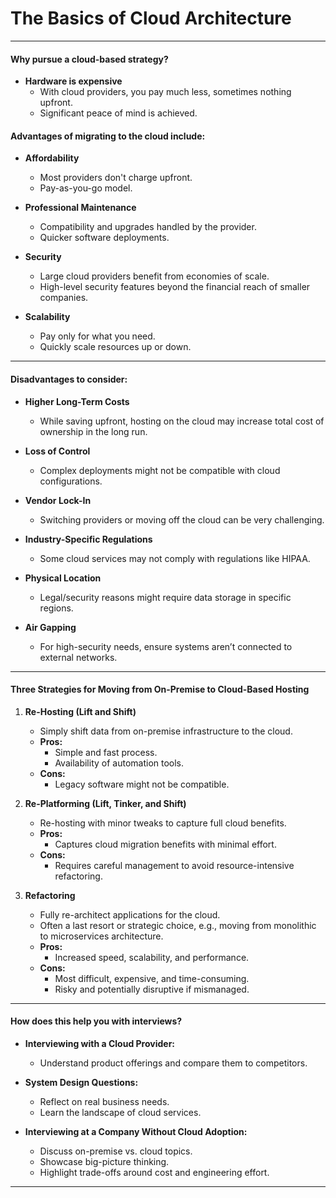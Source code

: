 # The Basics of Cloud Architecture

---


#### **Why pursue a cloud-based strategy?**

- **Hardware is expensive**
  - With cloud providers, you pay much less, sometimes nothing upfront.
  - Significant peace of mind is achieved.

#### **Advantages of migrating to the cloud include:**

- **Affordability**
  - Most providers don't charge upfront.
  - Pay-as-you-go model.

- **Professional Maintenance**
  - Compatibility and upgrades handled by the provider.
  - Quicker software deployments.

- **Security**
  - Large cloud providers benefit from economies of scale.
  - High-level security features beyond the financial reach of smaller companies.

- **Scalability**
  - Pay only for what you need.
  - Quickly scale resources up or down.

---


#### **Disadvantages to consider:**

- **Higher Long-Term Costs**
  - While saving upfront, hosting on the cloud may increase total cost of ownership in the long run.

- **Loss of Control**
  - Complex deployments might not be compatible with cloud configurations.

- **Vendor Lock-In**
  - Switching providers or moving off the cloud can be very challenging.

- **Industry-Specific Regulations**
  - Some cloud services may not comply with regulations like HIPAA.

- **Physical Location**
  - Legal/security reasons might require data storage in specific regions.

- **Air Gapping**
  - For high-security needs, ensure systems aren’t connected to external networks.

---


#### **Three Strategies for Moving from On-Premise to Cloud-Based Hosting**

1. **Re-Hosting (Lift and Shift)**
   - Simply shift data from on-premise infrastructure to the cloud.
   - **Pros:**
     - Simple and fast process.
     - Availability of automation tools.
   - **Cons:**
     - Legacy software might not be compatible.

2. **Re-Platforming (Lift, Tinker, and Shift)**
   - Re-hosting with minor tweaks to capture full cloud benefits.
   - **Pros:**
     - Captures cloud migration benefits with minimal effort.
   - **Cons:**
     - Requires careful management to avoid resource-intensive refactoring.

3. **Refactoring**
   - Fully re-architect applications for the cloud.
   - Often a last resort or strategic choice, e.g., moving from monolithic to microservices architecture.
   - **Pros:**
     - Increased speed, scalability, and performance.
   - **Cons:**
     - Most difficult, expensive, and time-consuming.
     - Risky and potentially disruptive if mismanaged.

---


#### **How does this help you with interviews?**

- **Interviewing with a Cloud Provider:**
  - Understand product offerings and compare them to competitors.

- **System Design Questions:**
  - Reflect on real business needs.
  - Learn the landscape of cloud services.

- **Interviewing at a Company Without Cloud Adoption:**
  - Discuss on-premise vs. cloud topics.
  - Showcase big-picture thinking.
  - Highlight trade-offs around cost and engineering effort.

---
